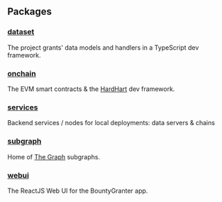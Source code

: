 ## Packages

### [dataset](./dataset)

The project grants' data models and handlers in a TypeScript dev framework.

### [onchain](./onchain)

The EVM smart contracts & the [HardHart](https://hardhat.org) dev framework.

### [services](./services)

Backend services / nodes for local deployments: data servers & chains

### [subgraph](./subgraph)

Home of [The Graph](https://thegraph.com) subgraphs.

### [webui](./webui)

The ReactJS Web UI for the BountyGranter app.
